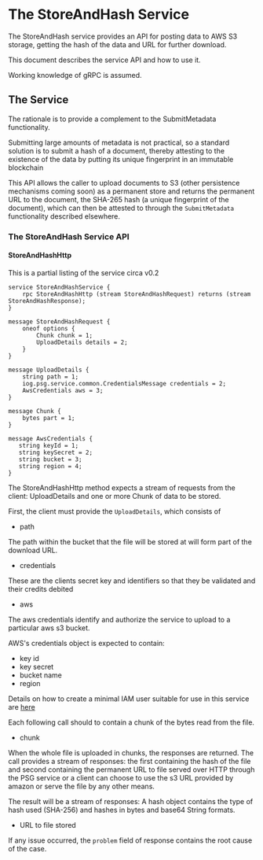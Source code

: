 # The StoreAndHash Service

The StoreAndHash service provides an API for posting data to AWS S3 storage, getting the hash of the data and URL for further download.

This document describes the service API and how to use it.

Working knowledge of gRPC is assumed.

## The Service

The rationale is to provide a complement to the SubmitMetadata functionality.

Submitting large amounts of metadata is not practical, so a standard solution is to submit a hash of a document, thereby attesting to the
existence of the data by putting its unique fingerprint in an immutable blockchain

This API allows the caller to upload documents to S3 (other persistence mechanisms coming soon) as a permanent store and
returns the permanent URL to the document, the SHA-265 hash (a unique fingerprint of the document), which can then
be attested to through the `SubmitMetadata` functionality described elsewhere.

### The StoreAndHash Service API

#### StoreAndHashHttp

This is a partial listing of the service circa v0.2
```
service StoreAndHashService {
    rpc StoreAndHashHttp (stream StoreAndHashRequest) returns (stream StoreAndHashResponse);
}

message StoreAndHashRequest {
    oneof options {
        Chunk chunk = 1;
        UploadDetails details = 2;
    }
}

message UploadDetails {
    string path = 1;
    iog.psg.service.common.CredentialsMessage credentials = 2;
    AwsCredentials aws = 3;
}

message Chunk {
    bytes part = 1;
}

message AwsCredentials {
   string keyId = 1;
   string keySecret = 2;
   string bucket = 3;
   string region = 4;
}

```
The StoreAndHashHttp method expects a stream of requests from the client: UploadDetails and one or more Chunk of data to be stored.

First, the client must provide the `UploadDetails`, which consists of

- path

The path within the bucket that the file will be stored at will form part of the download URL.

- credentials

These are the clients secret key and identifiers so that they be validated and their credits debited

- aws

The aws credentials identify and authorize the service to upload to a particular aws s3 bucket.

AWS's credentials object is expected to contain:
* key id
* key secret
* bucket name
* region

Details on how to create a minimal IAM user suitable for use in this service are [here](create_minimal_s3_user.md)

Each following call should to contain a chunk of the bytes read from the file.

- chunk

When the whole file is uploaded in chunks, the responses are returned.
The call provides a stream of responses: the first containing the hash of the file and second containing the permanent URL to file served over HTTP through the PSG service
or a client can choose to use the s3 URL provided by amazon or serve the file by any other means.

The result will be a stream of responses:
A hash object contains the type of hash used (SHA-256) and hashes in bytes and base64 String formats.
- URL to file stored

If any issue occurred, the `problem` field of response contains the root cause of the case.